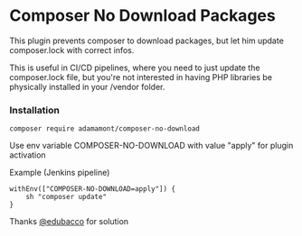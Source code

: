 # Composer No Download Packages
This plugin prevents composer to download packages, but let him update composer.lock with correct infos.

This is useful in CI/CD pipelines, where you need to just update the composer.lock file, but you're not interested in
having PHP libraries be physically installed in your /vendor folder.

### Installation
```$sh
composer require adamamont/composer-no-download
```

Use env variable COMPOSER-NO-DOWNLOAD with value "apply" for plugin activation

Example (Jenkins pipeline)

```$groovy
withEnv(["COMPOSER-NO-DOWNLOAD=apply"]) {
    sh "composer update"
}
```

Thanks [@edubacco](https://github.com/edubacco) for solution

